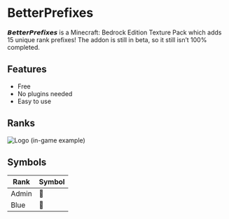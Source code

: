 # BetterPrefixes
𝘽𝙚𝙩𝙩𝙚𝙧𝙋𝙧𝙚𝙛𝙞𝙭𝙚𝙨 is a Minecraft: Bedrock Edition Texture Pack which adds 15 unique rank prefixes! The addon is still in beta, so it still isn’t 100% completed.

## Features
- Free
- No plugins needed
- Easy to use

## Ranks
![Logo](https://i.postimg.cc/0y8Vw3sZ/IMG-2667.png)
(in-game example)

## Symbols

| Rank             | Symbol                                                                |
| ----------------- | ------------------------------------------------------------------ |
| Admin  |  |
| Blue   |  |
